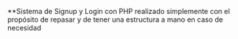 **Sistema de Signup y Login con PHP realizado simplemente con el propósito de repasar y de tener una estructura a mano en caso de necesidad
